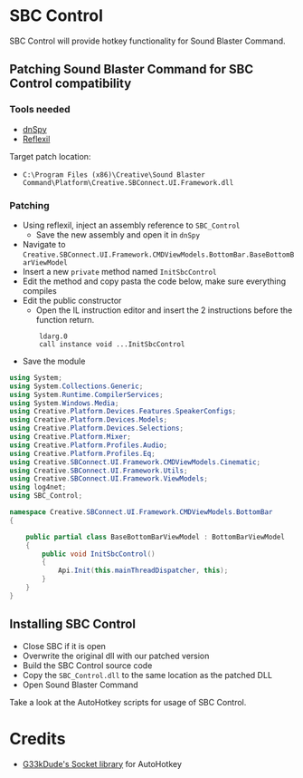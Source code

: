 # SBC Control

SBC Control will provide hotkey functionality for Sound Blaster Command.

## Patching Sound Blaster Command for SBC Control compatibility

### Tools needed
- [dnSpy](https://github.com/dnSpy/dnSpy)
- [Reflexil](https://github.com/sailro/Reflexil)

Target patch location:
- `C:\Program Files (x86)\Creative\Sound Blaster Command\Platform\Creative.SBConnect.UI.Framework.dll`

### Patching

- Using reflexil, inject an assembly reference to `SBC_Control`
    - Save the new assembly and open it in `dnSpy`
- Navigate to `Creative.SBConnect.UI.Framework.CMDViewModels.BottomBar.BaseBottomBarViewModel`
- Insert a new `private` method named `InitSbcControl`
- Edit the method and copy pasta the code below, make sure everything compiles
- Edit the public constructor
    - Open the IL instruction editor and insert the 2 instructions before the
    function return.
    ```
        ldarg.0
        call instance void ...InitSbcControl
    ```
- Save the module

```c#
using System;
using System.Collections.Generic;
using System.Runtime.CompilerServices;
using System.Windows.Media;
using Creative.Platform.Devices.Features.SpeakerConfigs;
using Creative.Platform.Devices.Models;
using Creative.Platform.Devices.Selections;
using Creative.Platform.Mixer;
using Creative.Platform.Profiles.Audio;
using Creative.Platform.Profiles.Eq;
using Creative.SBConnect.UI.Framework.CMDViewModels.Cinematic;
using Creative.SBConnect.UI.Framework.Utils;
using Creative.SBConnect.UI.Framework.ViewModels;
using log4net;
using SBC_Control;

namespace Creative.SBConnect.UI.Framework.CMDViewModels.BottomBar
{

    public partial class BaseBottomBarViewModel : BottomBarViewModel
    {
        public void InitSbcControl()
        {
            Api.Init(this.mainThreadDispatcher, this);
        }
    }
}
```

## Installing SBC Control

- Close SBC if it is open
- Overwrite the original dll with our patched version
- Build the SBC Control source code
- Copy the `SBC_Control.dll` to the same location as the patched DLL
- Open Sound Blaster Command

Take a look at the AutoHotkey scripts for usage of SBC Control.

# Credits

- [G33kDude's Socket library](https://github.com/G33kDude/Socket.ahk) for AutoHotkey
